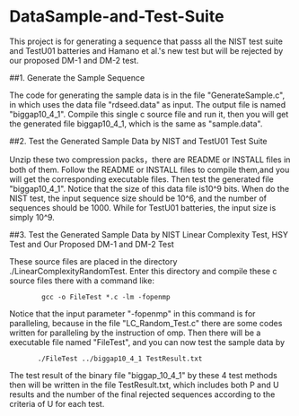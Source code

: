 # DataSample-and-Test-Suite
This project is for generating a sequence that passs all the NIST test suite and TestU01 batteries and Hamano et al.'s new test 
but will be rejected by our proposed DM-1 and DM-2 test.

##1. Generate the Sample Sequence 

   The code for generating the sample data is in the file "GenerateSample.c", in which uses the data file "rdseed.data" as input. The 
output file is named "biggap10_4_1". Compile this single c source file and run it, then you will get the generated file biggap10_4_1,
which is the same as "sample.data".

##2. Test the Generated Sample Data by NIST and TestU01 Test Suite

   Unzip these two compression packs，there are README or INSTALL files in both of them. Follow the README or INSTALL files to compile them,and you will get the corresponding executable files. Then test the generated file "biggap10_4_1". Notice that the size of this data file is10^9 bits. When do the NIST test, the input sequence size should be 10^6, and the number of sequences should be 1000. While for TestU01 batteries, the input size is simply 10^9.

##3. Test the Generated Sample Data by NIST Linear Complexity Test, HSY Test and Our Proposed DM-1 and DM-2 Test

   These source files are placed in the directory ./LinearComplexityRandomTest. Enter this directory and compile these c source files there with a command like:

            gcc -o FileTest *.c -lm -fopenmp 
   
   Notice that the input parameter "-fopenmp" in this command is for paralleling, because in the file "LC_Random_Test.c" there are some codes written for paralleling by the instruction of omp. Then there will be a executable file named "FileTest", and you can now test the sample data by
           
           ./FileTest ../biggap10_4_1 TestResult.txt
   
   The test result of the binary file "biggap_10_4_1" by these 4 test methods then will be written in the file TestResult.txt, which includes  both P and U results and the number of the final rejected sequences according to the criteria of U for each test.
